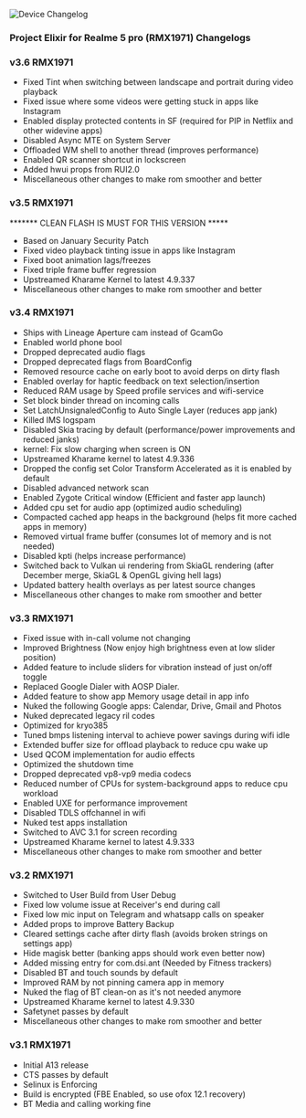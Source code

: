 ![Device Changelog](https://i.imgur.com/C0Wcdr5.png)
### Project Elixir for Realme 5 pro (RMX1971) Changelogs

### v3.6 RMX1971
- Fixed Tint when switching between landscape and portrait during video playback 
- Fixed issue where some videos were getting stuck in apps like Instagram
- Enabled display protected contents in SF (required for PIP in Netflix and other widevine apps) 
- Disabled Async MTE on System Server
- Offloaded WM shell to another thread (improves performance)
- Enabled QR scanner shortcut in lockscreen 
- Added hwui props from RUI2.0
- Miscellaneous other changes to make rom smoother and better

### v3.5 RMX1971

******* CLEAN FLASH IS MUST FOR THIS VERSION *****

- Based on January Security Patch
- Fixed video playback tinting issue in apps like Instagram
- Fixed boot animation lags/freezes
- Fixed triple frame buffer regression
- Upstreamed Kharame Kernel to latest 4.9.337
- Miscellaneous other changes to make rom smoother and better

### v3.4 RMX1971
- Ships with Lineage Aperture cam instead of GcamGo
- Enabled world phone bool
- Dropped deprecated audio flags
- Dropped deprecated flags from BoardConfig
- Removed resource cache on early boot to avoid derps on dirty flash
- Enabled overlay for haptic feedback on text selection/insertion
- Reduced RAM usage by Speed profile services and wifi-service
- Set block binder thread on incoming calls
- Set LatchUnsignaledConfig to Auto Single Layer (reduces app jank)
- Killed IMS logspam
- Disabled Skia tracing by default (performance/power improvements and reduced janks)
- kernel: Fix slow charging when screen is ON
- Upstreamed Kharame kernel to latest 4.9.336
- Dropped the  config set Color Transform Accelerated as it is enabled by default
- Disabled advanced network scan
- Enabled Zygote Critical window (Efficient and faster app launch)
- Added cpu set for audio app (optimized audio scheduling)
- Compacted cached app heaps in the background (helps fit more cached apps in memory)
- Removed virtual frame buffer (consumes lot of memory and is not needed)
- Disabled kpti (helps increase performance)
- Switched back to Vulkan ui rendering from SkiaGL rendering (after December merge, SkiaGL & OpenGL giving hell lags)
- Updated battery health overlays as per latest source changes
- Miscellaneous other changes to make rom smoother and better

### v3.3 RMX1971
- Fixed issue with in-call volume not changing
- Improved Brightness (Now enjoy high brightness even at low slider position) 
- Added feature to include sliders for vibration instead of just on/off toggle
- Replaced Google Dialer with AOSP Dialer. 
- Added feature to show app Memory usage detail in app info 
- Nuked the following Google apps: Calendar, Drive, Gmail and Photos 
- Nuked deprecated legacy ril codes
- Optimized for kryo385
- Tuned bmps listening interval to achieve power savings during wifi idle
- Extended buffer size for offload playback to reduce cpu wake up
- Used QCOM implementation for audio effects
- Optimized the shutdown time 
- Dropped deprecated vp8-vp9 media codecs
- Reduced number of CPUs for system-background apps to reduce cpu workload 
- Enabled UXE for performance improvement 
- Disabled TDLS offchannel in wifi
- Nuked test apps installation 
- Switched to AVC 3.1 for screen recording
- Upstreamed Kharame kernel to latest 4.9.333
- Miscellaneous other changes to make rom smoother and better

### v3.2 RMX1971
- Switched to User Build from User Debug
- Fixed low volume issue at Receiver's end during call
- Fixed low mic input on Telegram and whatsapp calls on speaker
- Added props to improve Battery Backup 
- Cleared settings cache after dirty flash (avoids broken strings on settings app) 
- Hide magisk better (banking apps should work even better now) 
- Added missing entry for com.dsi.ant (Needed by Fitness trackers) 
- Disabled BT and touch sounds by default 
- Improved RAM by not pinning camera app in memory
- Nuked the flag of BT clean-on as it's not needed anymore 
- Upstreamed Kharame kernel to latest 4.9.330
- Safetynet passes by default 
- Miscellaneous other changes to make rom smoother and better

### v3.1 RMX1971
- Initial A13 release
- CTS passes by default
- Selinux is Enforcing
- Build is encrypted (FBE Enabled, so use ofox 12.1 recovery)
- BT Media and calling working fine

